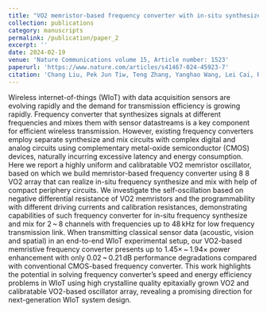 ```yaml
---
title: "VO2 memristor-based frequency converter with in-situ synthesize and mix for wireless internet-of-things"
collection: publications
category: manuscripts
permalink: /publication/paper_2
excerpt: ''
date: 2024-02-19
venue: 'Nature Communications volume 15, Article number: 1523'
paperurl: 'https://www.nature.com/articles/s41467-024-45923-7'
citation: 'Chang Liu, Pek Jun Tiw, Teng Zhang, Yanghao Wang, Lei Cai, Rui Yuan, Zelun Pan, Wenshuo Yue, Yaoyu Tao*, Yuchao Yang*'
---
```


Wireless internet-of-things (WIoT) with data acquisition sensors are evolving rapidly and the demand for transmission efficiency is growing rapidly. Frequency converter that synthesizes signals at different frequencies and mixes them with sensor datastreams is a key component for efficient wireless transmission. However, existing frequency converters employ separate synthesize and mix circuits with complex digital and analog circuits using complementary metal-oxide semiconductor (CMOS) devices, naturally incurring excessive latency and energy consumption. Here we report a highly uniform and calibratable VO2 memristor oscillator, based on which we build memristor-based frequency converter using 8
8 VO2 array that can realize in-situ frequency synthesize and mix with help of compact periphery circuits. We investigate the self-oscillation based on negative differential resistance of VO2 memristors and the programmability with different driving currents and calibration resistances, demonstrating capabilities of such frequency converter for in-situ frequency synthesize and mix for 2 ~ 8 channels with frequencies up to 48 kHz for low frequency transmission link. When transmitting classical sensor data (acoustic, vision and spatial) in an end-to-end WIoT experimental setup, our VO2-based memristive frequency converter presents up to 1.45× ~ 1.94× power enhancement with only 0.02 ~ 0.21 dB performance degradations compared with conventional CMOS-based frequency converter. This work highlights the potential in solving frequency converter’s speed and energy efficiency problems in WIoT using high crystalline quality epitaxially grown VO2 and calibratable VO2-based oscillator array, revealing a promising direction for next-generation WIoT system design.


